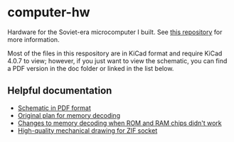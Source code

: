 # computer-hw
Hardware for the Soviet-era microcomputer I built. See [this repository](https://github.com/thatoddmailbox/computer) for more information.

Most of the files in this respository are in KiCad format and require KiCad 4.0.7 to view; however, if you just want to view the schematic, you can find a PDF version in the doc folder or linked in the list below.

## Helpful documentation
* [Schematic in PDF format](./doc/schematic.pdf)
* [Original plan for memory decoding](./doc/decoding_original_plan.jpeg)
* [Changes to memory decoding when ROM and RAM chips didn't work](./doc/decoding_workaround.jpeg)
* [High-quality mechanical drawing for ZIF socket](./doc/zif_mechanical_drawing.jpeg)